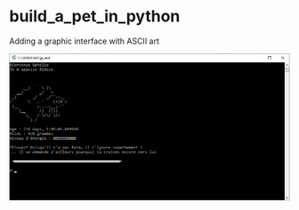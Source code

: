 # build_a_pet_in_python

Adding a graphic interface with ASCII art

![alt text](https://github.com/Lezakh/build_a_pet_in_python/blob/Ascii_art_interface/bidule%20ascii.bmp)
